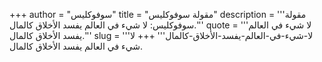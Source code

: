 +++
author = "سوفوكليس"
title = "مقولة سوفوكليس"
description = '''مقولة سوفوكليس: لا شيء في العالم يفسد الأخلاق كالمال.'''
quote = '''لا شيء في العالم يفسد الأخلاق كالمال.'''
slug = '''لا-شيء-في-العالم-يفسد-الأخلاق-كالمال'''
+++
لا شيء في العالم يفسد الأخلاق كالمال.
